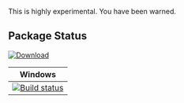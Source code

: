
This is highly experimental. You have been warned.

## Package Status

[ ![Download](https://api.bintray.com/packages/orhun/sesame/vulkan%3Asesame/images/download.svg) ](https://bintray.com/orhun/sesame/vulkan%3Asesame/_latestVersion)

| Windows |
|:--------:|
|[![Build status](https://ci.appveyor.com/api/projects/status/62p4ycep0phw117q?svg=true)](https://ci.appveyor.com/project/birsoyo/conan-vulkan)|

